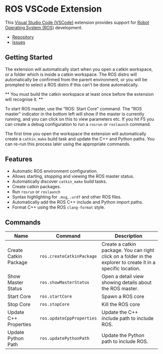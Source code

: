 # ROS VSCode Extension

This [Visual Studio Code (VSCode)][vscode] extension provides support for [Robot Operating System (ROS)][ros]
development.

* [Repository][repo]
* [Issues][issues]

## Getting Started

The extension will automatically start when you open a catkin workspace, or a folder which is inside a catkin workspace.
The ROS distro will automatically be confirmed from the parent environment, or you will be prompted to select a ROS
distro if this can't be done automatically.

** You must build the catkin workspace at least once before the extension will recognise it. **

To start ROS master, use the "ROS: Start Core" command. The "ROS master" indicator in the bottom left will show if the
master is currently running, and you can click on this to view parameters etc. If you hit F5 you can create a debug
configuration to run a `rosrun` or `roslaunch` command.

The first time you open the workspace the extension will automatically create a `catkin_make` build task and update the
C++ and Python paths. You can re-run this process later using the appropriate commands.

## Features

* Automatic ROS environment configuration.
* Allows starting, stopping and viewing the ROS master status.
* Automatically discover `catkin_make` build tasks.
* Create catkin packages.
* Run `rosrun` or `roslaunch`
* Syntax highlighting for `.msg`, `.urdf` and other ROS files.
* Automatically add the ROS C++ include and Python import paths.
* Format C++ using the ROS `clang-format` style.

## Commands

<table>
  <thead>
    <tr>
      <th>Name</th>
      <th>Command</th>
      <th>Description</th>
    </tr>
  </thead>
  <tbody>
    <tr>
      <td>Create Catkin Package</td>
      <td><code>ros.createCatkinPackage</code></td>
      <td>
        Create a catkin package. You can right click on a folder in the explorer to create it in a specific location.
      </td>
    </tr>
    <tr>
      <td>Show Master Status</td>
      <td><code>ros.showMasterStatus</code></td>
      <td>Open a detail view showing details about the ROS master.</td>
    </tr>
    <tr>
      <td>Start Core</td>
      <td><code>ros.startCore</code></td>
      <td>Spawn a ROS core</td>
    </tr>
    <tr>
      <td>Stop Core</td>
      <td><code>ros.stopCore</code></td>
      <td>Kill the ROS core</td>
    </tr>
    <tr>
      <td>Update C++ Properties</td>
      <td><code>ros.updateCppProperties</code></td>
      <td>Update the C++ include path to include ROS.</td>
    </tr>
    <tr>
      <td>Update Python Path</td>
      <td><code>ros.updatePythonPath</code></td>
      <td>Update the Python path to include ROS.</td>
    </tr>
  </tbody>
</table>

[issues]: https://github.com/ajshort/vscode-ros/issues
[repo]: https://github.com/ajshort/vscode-ros
[ros]: http://ros.org
[vscode]: https://code.visualstudio.com
